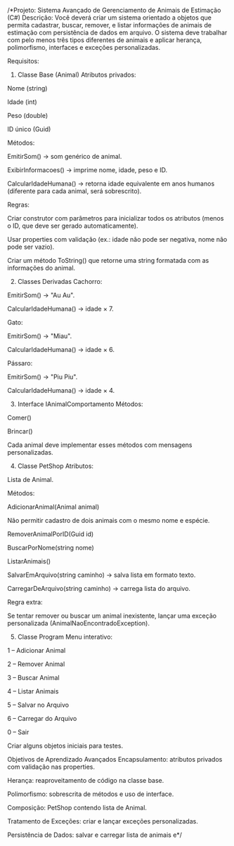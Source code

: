 /*Projeto: Sistema Avançado de Gerenciamento de Animais de Estimação (C#)
Descrição:
Você deverá criar um sistema orientado a objetos que permita cadastrar, buscar, remover, e listar informações de animais de estimação com persistência de dados em arquivo.
O sistema deve trabalhar com pelo menos três tipos diferentes de animais e aplicar herança, polimorfismo, interfaces e exceções personalizadas.

Requisitos:
1. Classe Base (Animal)
Atributos privados:

Nome (string)

Idade (int)

Peso (double)

ID único (Guid)

Métodos:

EmitirSom() → som genérico de animal.

ExibirInformacoes() → imprime nome, idade, peso e ID.

CalcularIdadeHumana() → retorna idade equivalente em anos humanos (diferente para cada animal, será sobrescrito).

Regras:

Criar construtor com parâmetros para inicializar todos os atributos (menos o ID, que deve ser gerado automaticamente).

Usar properties com validação (ex.: idade não pode ser negativa, nome não pode ser vazio).

Criar um método ToString() que retorne uma string formatada com as informações do animal.

2. Classes Derivadas
Cachorro:

EmitirSom() → "Au Au".

CalcularIdadeHumana() → idade × 7.

Gato:

EmitirSom() → "Miau".

CalcularIdadeHumana() → idade × 6.

Pássaro:

EmitirSom() → "Piu Piu".

CalcularIdadeHumana() → idade × 4.

3. Interface IAnimalComportamento
Métodos:

Comer()

Brincar()

Cada animal deve implementar esses métodos com mensagens personalizadas.

4. Classe PetShop
Atributos:

Lista de Animal.

Métodos:

AdicionarAnimal(Animal animal)

Não permitir cadastro de dois animais com o mesmo nome e espécie.

RemoverAnimalPorID(Guid id)

BuscarPorNome(string nome)

ListarAnimais()

SalvarEmArquivo(string caminho) → salva lista em formato texto.

CarregarDeArquivo(string caminho) → carrega lista do arquivo.

Regra extra:

Se tentar remover ou buscar um animal inexistente, lançar uma exceção personalizada (AnimalNaoEncontradoException).

5. Classe Program
Menu interativo:

1 – Adicionar Animal

2 – Remover Animal

3 – Buscar Animal

4 – Listar Animais

5 – Salvar no Arquivo

6 – Carregar do Arquivo

0 – Sair

Criar alguns objetos iniciais para testes.

Objetivos de Aprendizado Avançados
Encapsulamento: atributos privados com validação nas properties.

Herança: reaproveitamento de código na classe base.

Polimorfismo: sobrescrita de métodos e uso de interface.

Composição: PetShop contendo lista de Animal.

Tratamento de Exceções: criar e lançar exceções personalizadas.

Persistência de Dados: salvar e carregar lista de animais e*/